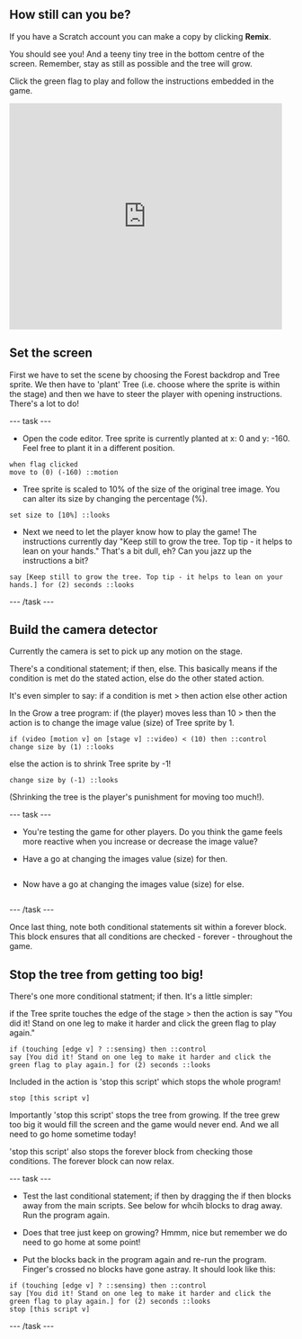 ## How still can you be?

If you have a Scratch account you can make a copy by clicking **Remix**.

You should see you! And a teeny tiny tree in the bottom centre of the screen. Remember, stay as still as possible and the tree will grow.

Click the green flag to play and follow the instructions embedded in the game.

<div>
<iframe src="https://scratch.mit.edu/projects/396479175/embed" allowtransparency="true" width="485" height="402" frameborder="0" scrolling="no" allowfullscreen></iframe>
</div>

## Set the screen

First we have to set the scene by choosing the Forest backdrop and Tree sprite. We then have to 'plant' Tree (i.e. choose where the sprite is within the stage) and then we have to steer the player with opening instructions. There's a lot to do!

--- task ---

+ Open the code editor. Tree sprite is currently planted at x: 0 and y: -160. Feel free to plant it in a different position. 
```blocks3
when flag clicked
move to (0) (-160) ::motion
```
+ Tree sprite is scaled to 10% of the size of the original tree image. You can alter its size by changing the percentage (%).

```blocks3
set size to [10%] ::looks
```
+ Next we need to let the player know how to play the game! The instructions currently day "Keep still to grow the tree. Top tip - it helps to lean on your hands." That's a bit dull, eh? Can you jazz up the instructions a bit?

```blocks3
say [Keep still to grow the tree. Top tip - it helps to lean on your hands.] for (2) seconds ::looks
```
--- /task ---

## Build the camera detector

Currently the camera is set to pick up any motion on the stage.

There's a conditional statement; if then, else.
This basically means if the condition is met do the stated action, else do the other stated action.

It's even simpler to say:
if a condition is met > then action
else other action

In the Grow a tree program:
if (the player) moves less than 10 > then the action is to change the image value (size) of Tree sprite by 1.
```blocks3
if (video [motion v] on [stage v] ::video) < (10) then ::control
change size by (1) ::looks
```
else the action is to shrink Tree sprite by -1! 
```blocks3
change size by (-1) ::looks
```
(Shrinking the tree is the player's punishment for moving too much!).

--- task ---
+ You're testing the game for other players. Do you think the game feels more reactive when you increase or decrease the image value?

+ Have a go at changing the images value (size) for then.
```blocks3
```
+ Now have a go at changing the images value (size) for else.
```blocks3
```
--- /task ---

Once last thing, note both conditional statements sit within a forever block. This block ensures that all conditions are checked - forever - throughout the game.

## Stop the tree from getting too big!
There's one more conditional statment; if then. It's a little simpler:

if the Tree sprite touches the edge of the stage > then the action is say "You did it! Stand on one leg to make it harder and click the green flag to play again." 
```blocks3
if (touching [edge v] ? ::sensing) then ::control
say [You did it! Stand on one leg to make it harder and click the green flag to play again.] for (2) seconds ::looks
```
Included in the action is 'stop this script' which stops the whole program!
```blocks3
stop [this script v]
```
Importantly 'stop this script' stops the tree from growing. If the tree grew too big it would fill the screen and the game would never end. And we all need to go home sometime today!

'stop this script' also stops the forever block from checking those conditions. The forever block can now relax.

--- task ---
+ Test the last conditional statement; if then by dragging the if then blocks away from the main scripts. See below for whcih blocks to drag away. Run the program again.

+ Does that tree just keep on growing? Hmmm, nice but remember we do need to go home at some point!

+ Put the blocks back in the program again and re-run the program. Finger's crossed no blocks have gone astray. It should look like this:
```blocks3
if (touching [edge v] ? ::sensing) then ::control
say [You did it! Stand on one leg to make it harder and click the green flag to play again.] for (2) seconds ::looks
stop [this script v]
```
--- /task ---

